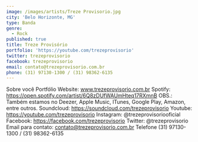```yaml
---
image: /images/artists/Treze Provisorio.jpg
city: 'Belo Horizonte, MG'
type: Banda
genre:
  - Rock
published: true
title: Treze Provisório
portfolio: 'https://youtube.com/trezeprovisorio'
twitter: trezeprovisorio
facebook: trezeprovisorio
email: contato@trezeprovisorio.com.br
phone: (31) 97130-1300 / (31) 98362-6135
---
```

Sobre você
Portfólio
Website: www.trezeprovisorio.com.br
Spotify: https://open.spotify.com/artist/6Q8zDUfWAUmHteq17RXmnB
OBS.: Também estamos no Deezer, Apple Music, ITunes, Google Play, Amazon, entre outros.
Soundcloud: https://soundcloud.com/trezeprovisorio
Youtube: https://youtube.com/trezeprovisorio
Instagram: @trezeprovisoriooficial
Facebook: https://facebook.com/trezeprovisorio
Twitter: @trezeprovisorio
Email para contato: contato@trezeprovisorio.com.br
Telefone (31) 97130-1300 / (31) 98362-6135
